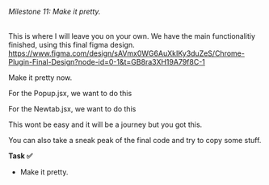 ###### Milestone 11: Make it pretty.

This is where I will leave you on your own.
We have the main functionalitiy finished, using this final figma design.
https://www.figma.com/design/sAVmx0WG6AuXkIKy3duZeS/Chrome-Plugin-Final-Design?node-id=0-1&t=GB8ra3XH19A79f8C-1


Make it pretty now.


For the Popup.jsx, we want to do this



For the Newtab.jsx, we want to do this




This wont be easy and it will be a journey but you got this.


You can also take a sneak peak of the final code and try to copy some stuff.


**Task ✅**
- Make it pretty.
